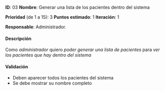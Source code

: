 **ID**: 03
**Nombre**: Generar una lista de los pacientes dentro del sistema

**Prioridad** (de 1 a 15): 3
**Puntos estimado**: 1
**Iteración**: 1

**Responsable**: Administrador.

#### Descripción

Como *administrador* quiero *poder generar una lista de pacientes* para *ver los pacientes que hay dentro del sistema*

#### Validación

* Deben aparecer todos los pacientes del sistema
* Se debe mostrar su nombre completo

